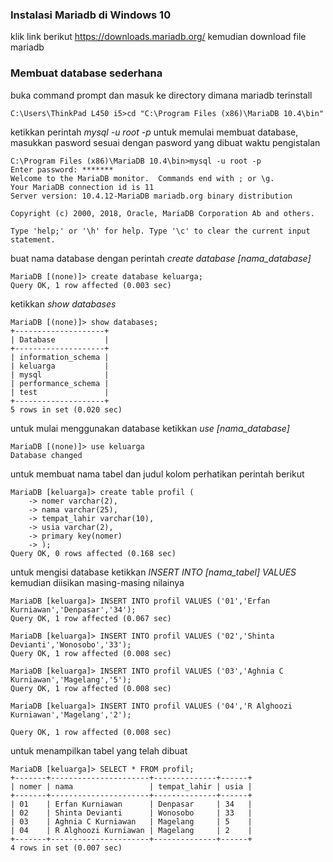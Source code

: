 ### Instalasi Mariadb di Windows 10
klik link berikut <https://downloads.mariadb.org/> kemudian download file mariadb

### Membuat database sederhana
buka command prompt dan
masuk ke directory dimana mariadb terinstall
```
C:\Users\ThinkPad L450 i5>cd "C:\Program Files (x86)\MariaDB 10.4\bin"
```
ketikkan perintah *mysql -u root -p* untuk memulai membuat database, masukkan pasword sesuai dengan pasword yang dibuat waktu pengistalan
```
C:\Program Files (x86)\MariaDB 10.4\bin>mysql -u root -p
Enter password: *******
Welcome to the MariaDB monitor.  Commands end with ; or \g.
Your MariaDB connection id is 11
Server version: 10.4.12-MariaDB mariadb.org binary distribution

Copyright (c) 2000, 2018, Oracle, MariaDB Corporation Ab and others.

Type 'help;' or '\h' for help. Type '\c' to clear the current input statement.
```
buat nama database dengan perintah *create database [nama_database]*
```
MariaDB [(none)]> create database keluarga;
Query OK, 1 row affected (0.003 sec)
```
ketikkan *show databases*
```
MariaDB [(none)]> show databases;
+--------------------+
| Database           |
+--------------------+
| information_schema |
| keluarga           |
| mysql              |
| performance_schema |
| test               |
+--------------------+
5 rows in set (0.020 sec)
```
untuk mulai menggunakan database ketikkan *use [nama_database]*
```
MariaDB [(none)]> use keluarga
Database changed
```
untuk membuat nama tabel dan judul kolom perhatikan perintah berikut
```
MariaDB [keluarga]> create table profil (
    -> nomer varchar(2),
    -> nama varchar(25),
    -> tempat_lahir varchar(10),
    -> usia varchar(2),
    -> primary key(nomer)
    -> );
Query OK, 0 rows affected (0.168 sec)
```
untuk mengisi database ketikkan *INSERT INTO [nama_tabel] VALUES* kemudian diisikan masing-masing nilainya
```
MariaDB [keluarga]> INSERT INTO profil VALUES ('01','Erfan Kurniawan','Denpasar','34');
Query OK, 1 row affected (0.067 sec)

MariaDB [keluarga]> INSERT INTO profil VALUES ('02','Shinta Devianti','Wonosobo','33');
Query OK, 1 row affected (0.008 sec)

MariaDB [keluarga]> INSERT INTO profil VALUES ('03','Aghnia C Kurniawan','Magelang','5');
Query OK, 1 row affected (0.008 sec)

MariaDB [keluarga]> INSERT INTO profil VALUES ('04','R Alghoozi Kurniawan','Magelang','2');

Query OK, 1 row affected (0.008 sec)
```
untuk menampilkan tabel yang telah dibuat
```
MariaDB [keluarga]> SELECT * FROM profil;
+-------+----------------------+--------------+------+
| nomer | nama                 | tempat_lahir | usia |
+-------+----------------------+--------------+------+
| 01    | Erfan Kurniawan      | Denpasar     | 34   |
| 02    | Shinta Devianti      | Wonosobo     | 33   |
| 03    | Aghnia C Kurniawan   | Magelang     | 5    |
| 04    | R Alghoozi Kurniawan | Magelang     | 2    |
+-------+----------------------+--------------+------+
4 rows in set (0.007 sec)
```
